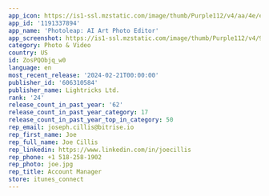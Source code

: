 ```yaml
---
app_icon: https://is1-ssl.mzstatic.com/image/thumb/Purple112/v4/aa/4e/eb/aa4eebbd-7b5b-445d-67c5-70ee80b9d67d/AppIcon-0-0-1x_U007emarketing-0-7-0-85-220.png/1024x1024bb.png
app_id: '1191337894'
app_name: 'Photoleap: AI Art Photo Editor'
app_screenshot: https://is1-ssl.mzstatic.com/image/thumb/Purple112/v4/96/85/8f/96858f12-fa9f-56f9-690c-c5cb0bfb6060/c9ea3ca2-05c7-4284-b4c2-da6e2c349c8e_6.5_U0027_Screen_01_v2.jpg/1242x2688bb.png
category: Photo & Video
country: US
id: ZosPQObjq_w0
language: en
most_recent_release: '2024-02-21T00:00:00'
publisher_id: '606310584'
publisher_name: Lightricks Ltd.
rank: '24'
release_count_in_past_year: '62'
release_count_in_past_year_category: 17
release_count_in_past_year_top_in_category: 50
rep_email: joseph.cillis@bitrise.io
rep_first_name: Joe
rep_full_name: Joe Cillis
rep_linkedin: https://www.linkedin.com/in/joecillis
rep_phone: +1 518-258-1902
rep_photo: joe.jpg
rep_title: Account Manager
store: itunes_connect
---
```

